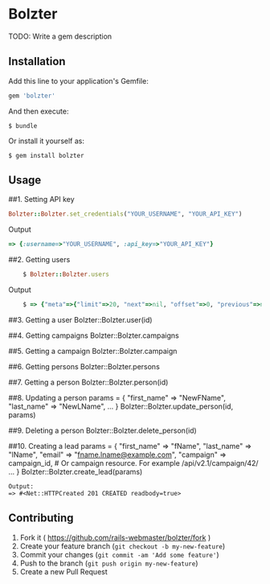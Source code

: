 # Bolzter

TODO: Write a gem description

## Installation

Add this line to your application's Gemfile:

```ruby
gem 'bolzter'
```

And then execute:

    $ bundle

Or install it yourself as:

    $ gem install bolzter

## Usage

##1. Setting API key

```ruby
Bolzter::Bolzter.set_credentials("YOUR_USERNAME", "YOUR_API_KEY")
```

Output

```ruby
=> {:username=>"YOUR_USERNAME", :api_key=>"YOUR_API_KEY"}
```


##2. Getting users

```ruby
	$ Bolzter::Bolzter.users
```

Output

```ruby
	$ => {"meta"=>{"limit"=>20, "next"=>nil, "offset"=>0, "previous"=>nil, "total_count"=>1}, "objects"=>[{"email"=>"user@example.com", "first_name"=>"Test", "id"=>12, "last_login"=>"2014-07-14T12:15:22", "last_name"=>"User", "resource_uri"=>"/api/v2.1/user/12/"}]}
```

##3. Getting a user
	Bolzter::Bolzter.user(id)

##4. Getting campaigns
	Bolzter::Bolzter.campaigns

##5. Getting a campaign
	Bolzter::Bolzter.campaign

##6. Getting persons
	Bolzter::Bolzter.persons

##7. Getting a person
	Bolzter::Bolzter.person(id)

##8. Updating a person
	params = {
				"first_name" 	=> "NewFName",
				"last_name" 	=> "NewLName",
				...
			}
	Bolzter::Bolzter.update_person(id, params)

##9. Deleting a person
	Bolzter::Bolzter.delete_person(id)

##10. Creating a lead
	params = {
				"first_name" 	=> "fName",
				"last_name" 	=> "lName",
				"email"			=> "fname.lname@example.com",
				"campaign"		=> campaign_id,	# Or campaign resource. For example /api/v2.1/campaign/42/
				...
			}
	Bolzter::Bolzter.create_lead(params)

	Output:
	=> #<Net::HTTPCreated 201 CREATED readbody=true>
## Contributing

1. Fork it ( https://github.com/rails-webmaster/bolzter/fork )
2. Create your feature branch (`git checkout -b my-new-feature`)
3. Commit your changes (`git commit -am 'Add some feature'`)
4. Push to the branch (`git push origin my-new-feature`)
5. Create a new Pull Request

